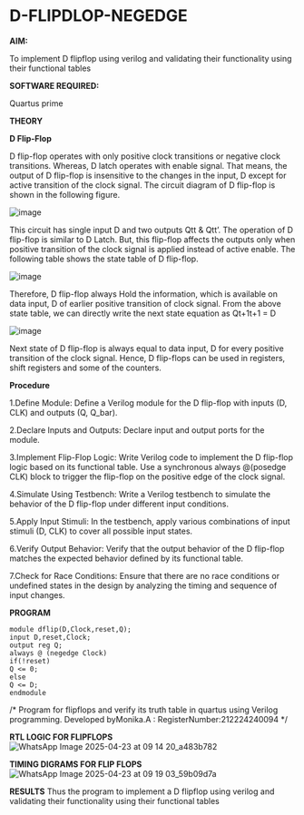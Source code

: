 # D-FLIPDLOP-NEGEDGE

**AIM:**

To implement  D flipflop using verilog and validating their functionality using their functional tables

**SOFTWARE REQUIRED:**

Quartus prime

**THEORY**

**D Flip-Flop**

D flip-flop operates with only positive clock transitions or negative clock transitions. Whereas, D latch operates with enable signal. That means, the output of D flip-flop is insensitive to the changes in the input, D except for active transition of the clock signal. The circuit diagram of D flip-flop is shown in the following figure.

![image](https://github.com/naavaneetha/D-FLIPDLOP-NEGEDGE/assets/154305477/48c81fe8-bc3f-40e7-95e2-519fc155ad51)

This circuit has single input D and two outputs Qtt & Qtt’. The operation of D flip-flop is similar to D Latch. But, this flip-flop affects the outputs only when positive transition of the clock signal is applied instead of active enable. The following table shows the state table of D flip-flop.

![image](https://github.com/naavaneetha/D-FLIPDLOP-NEGEDGE/assets/154305477/e5f3fda7-68ec-4a3a-a0a4-cf6f9cc4ab55)

Therefore, D flip-flop always Hold the information, which is available on data input, D of earlier positive transition of clock signal. From the above state table, we can directly write the next state equation as Qt+1t+1 = D

![image](https://github.com/naavaneetha/D-FLIPDLOP-NEGEDGE/assets/154305477/8592c0d8-2917-4142-91b9-d6c30dd891d2)

Next state of D flip-flop is always equal to data input, D for every positive transition of the clock signal. Hence, D flip-flops can be used in registers, shift registers and some of the counters.

**Procedure**

1.Define Module: Define a Verilog module for the D flip-flop with inputs (D, CLK) and outputs (Q, Q_bar).

2.Declare Inputs and Outputs: Declare input and output ports for the module.

3.Implement Flip-Flop Logic: Write Verilog code to implement the D flip-flop logic based on its functional table. Use a synchronous always @(posedge CLK) block to trigger the flip-flop on the positive edge of the clock signal.

4.Simulate Using Testbench: Write a Verilog testbench to simulate the behavior of the D flip-flop under different input conditions.

5.Apply Input Stimuli: In the testbench, apply various combinations of input stimuli (D, CLK) to cover all possible input states.

6.Verify Output Behavior: Verify that the output behavior of the D flip-flop matches the expected behavior defined by its functional table.

7.Check for Race Conditions: Ensure that there are no race conditions or undefined states in the design by analyzing the timing and sequence of input changes.


**PROGRAM**
```
module dflip(D,Clock,reset,Q);
input D,reset,Clock;
output reg Q;
always @ (negedge Clock)
if(!reset)
Q <= 0;
else
Q <= D;
endmodule
```

/* Program for flipflops and verify its truth table in quartus using Verilog programming.
Developed byMonika.A
: RegisterNumber:212224240094
*/

**RTL LOGIC FOR FLIPFLOPS**
![WhatsApp Image 2025-04-23 at 09 14 20_a483b782](https://github.com/user-attachments/assets/85c3994c-b04c-4cc3-abbc-b42996ef173f)


**TIMING DIGRAMS FOR FLIP FLOPS**
![WhatsApp Image 2025-04-23 at 09 19 03_59b09d7a](https://github.com/user-attachments/assets/3b49d63d-3bc9-4028-af5f-a585eb3ce55a)


**RESULTS**
Thus the program to implement a D flipflop using verilog and validating their functionality using their functional tables
